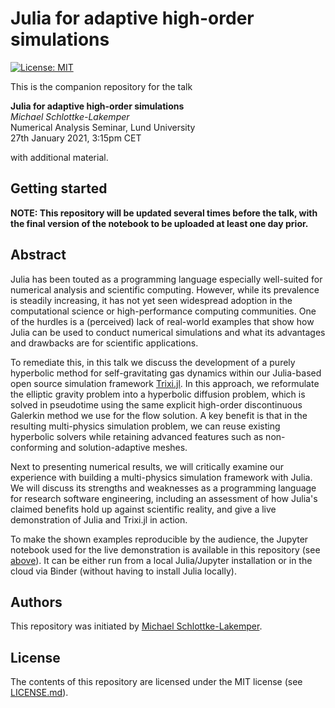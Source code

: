 # Julia for adaptive high-order simulations

[![License: MIT](https://img.shields.io/badge/License-MIT-success.svg)](https://opensource.org/licenses/MIT)
<!-- [![Binder](https://mybinder.org/badge_logo.svg)](https://mybinder.org/v2/gh/trixi-framework/talk-2021-julia-adaptive-multi-physics-simulations/main?filepath=getting_started_with_julia_and_trixi.ipynb)-->

This is the companion repository for the talk

**Julia for adaptive high-order simulations**  
*Michael Schlottke-Lakemper*  
Numerical Analysis Seminar, Lund University  
27th January 2021, 3:15pm CET

with additional material.

## Getting started

**NOTE: This repository will be updated several times before the talk, with the
final version of the notebook to be uploaded at least one day prior.**

## Abstract
Julia has been touted as a programming language especially well-suited for
numerical analysis and scientific computing. However, while its prevalence is
steadily increasing, it has not yet seen widespread adoption in the
computational science or high-performance computing communities. One of the
hurdles is a (perceived) lack of real-world examples that show how Julia can be
used to conduct numerical simulations and what its advantages and drawbacks are
for scientific applications.

To remediate this, in this talk we discuss the development of a purely
hyperbolic method for self-gravitating gas dynamics within our Julia-based open
source simulation framework
[Trixi.jl](https://github.com/trixi-framework/Trixi.jl). In this approach, we
reformulate
the elliptic gravity problem into a hyperbolic diffusion problem, which is
solved in pseudotime using the same explicit high-order discontinuous Galerkin
method we use for the flow solution. A key benefit is that in the resulting
multi-physics simulation problem, we can reuse existing hyperbolic solvers while
retaining advanced features such as non-conforming and solution-adaptive meshes.

Next to presenting numerical results, we will critically examine our experience
with building a multi-physics simulation framework with Julia. We will discuss
its strengths and weaknesses as a programming language for research software
engineering, including an assessment of how Julia's claimed benefits hold up
against scientific reality, and give a live demonstration of Julia and Trixi.jl
in action.

To make the shown examples reproducible by the audience, the Jupyter notebook
used for the live demonstration is available in this repository
(see [above](https://github.com/trixi-framework/talk-2021-julia-adaptive-multi-physics-simulations)).
It can be either run from a local Julia/Jupyter installation or in the cloud via
Binder (without having to install Julia locally).

## Authors
This repository was initiated by
[Michael Schlottke-Lakemper](https://www.mi.uni-koeln.de/NumSim/schlottke-lakemper).

## License
The contents of this repository are licensed under the MIT license (see [LICENSE.md](LICENSE.md)). 
